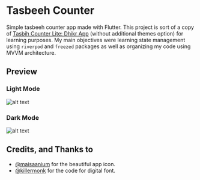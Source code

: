 # Tasbeeh Counter

Simple tasbeeh counter app made with Flutter. This project is sort of a copy of [Tasbih Counter Lite: Dhikr App](https://play.google.com/store/apps/details?id=com.sevapp.tasbih_counter_lite_zikir&hl=en&gl=US) (without additional themes option) for learning purposes. My main objectives were learning state management using `riverpod` and `freezed` packages as well as organizing my code using MVVM architecture.

## Preview

### Light Mode

![alt text](https://github.com/n4ff4h/tasbeeh_counter/blob/main/.github/tasbeeh_counter_light.jpeg?raw=true)

### Dark Mode

![alt text](https://github.com/n4ff4h/tasbeeh_counter/blob/main/.github/tasbeeh_counter_dark.jpeg?raw=true)

## Credits, and Thanks to

- [@maisaanium](https://www.instagram.com/maisaanium/?hl=en) for the beautiful app icon.
- [@killermonk](https://github.com/killermonk) for the code for digital font.
